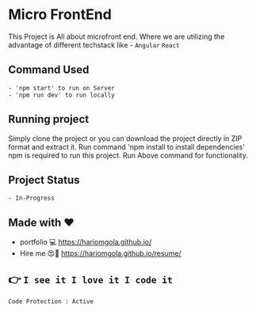 # Micro FrontEnd

This Project is All about microfront end. Where we are utilizing the advantage of different techstack like - 
`Angular`
`React`

## Command Used
    - 'npm start' to run on Server
    - 'npm run dev' to run locally

## Running project
Simply clone the project or you can download the project directly in ZIP format and extract it.
Run command 'npm install to install dependencies'
npm is required to run this project.
Run Above command for functionality.

## Project Status
    - In-Progress

## Made with :heart:
 - portfolio :computer: https://hariomgola.github.io/
 - Hire me :heart_eyes::yellow_heart: https://hariomgola.github.io/resume/

## :point_right: `I see it I love it I code it`

```
Code Protection : Active
```
